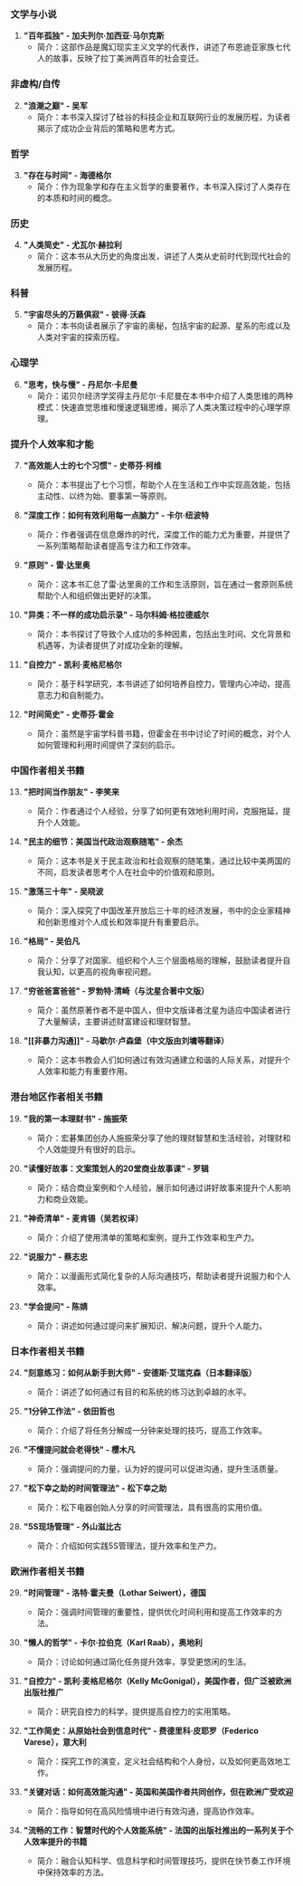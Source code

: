 ### 文学与小说
1. **"百年孤独" - 加夫列尔·加西亚·马尔克斯**
   - 简介：这部作品是魔幻现实主义文学的代表作，讲述了布恩迪亚家族七代人的故事，反映了拉丁美洲两百年的社会变迁。

### 非虚构/自传
2. **"浪潮之巅" - 吴军**
   - 简介：本书深入探讨了硅谷的科技企业和互联网行业的发展历程，为读者揭示了成功企业背后的策略和思考方式。

### 哲学
3. **"存在与时间" - 海德格尔**
   - 简介：作为现象学和存在主义哲学的重要著作，本书深入探讨了人类存在的本质和时间的概念。

### 历史
4. **"人类简史" - 尤瓦尔·赫拉利**
   - 简介：这本书从大历史的角度出发，讲述了人类从史前时代到现代社会的发展历程。

### 科普
5. **"宇宙尽头的万籁俱寂" - 彼得·沃森**
   - 简介：本书向读者展示了宇宙的奥秘，包括宇宙的起源、星系的形成以及人类对宇宙的探索历程。

### 心理学
6. **"思考，快与慢" - 丹尼尔·卡尼曼**
   - 简介：诺贝尔经济学奖得主丹尼尔·卡尼曼在本书中介绍了人类思维的两种模式：快速直觉思维和慢速逻辑思维，揭示了人类决策过程中的心理学原理。

### 提升个人效率和才能
7. **"高效能人士的七个习惯" - 史蒂芬·柯维**
   - 简介：本书提出了七个习惯，帮助个人在生活和工作中实现高效能，包括主动性、以终为始、要事第一等原则。

8. **"深度工作：如何有效利用每一点脑力" - 卡尔·纽波特**
   - 简介：作者强调在信息爆炸的时代，深度工作的能力尤为重要，并提供了一系列策略帮助读者提高专注力和工作效率。

9. **"原则" - 雷·达里奥**
   - 简介：这本书汇总了雷·达里奥的工作和生活原则，旨在通过一套原则系统帮助个人和组织做出更好的决策。

10. **"异类：不一样的成功启示录" - 马尔科姆·格拉德威尔**
    - 简介：本书探讨了导致个人成功的多种因素，包括出生时间、文化背景和机遇等，为读者提供了对成功全新的理解。

11. **"自控力" - 凯利·麦格尼格尔**
    - 简介：基于科学研究，本书讲述了如何培养自控力，管理内心冲动，提高意志力和自制能力。

12. **"时间简史" - 史蒂芬·霍金**
    - 简介：虽然是宇宙学科普书籍，但霍金在书中讨论了时间的概念，对个人如何管理和利用时间提供了深刻的启示。

### 中国作者相关书籍
13. **"把时间当作朋友" - 李笑来**
    - 简介：作者通过个人经验，分享了如何更有效地利用时间，克服拖延，提升个人效能。

14. **"民主的细节：美国当代政治观察随笔" - 余杰**
    - 简介：这本书是关于民主政治和社会观察的随笔集，通过比较中美两国的不同，启发读者思考个人在社会中的价值观和原则。

15. **"激荡三十年" - 吴晓波**
    - 简介：深入探究了中国改革开放后三十年的经济发展，书中的企业家精神和创新思维对个人成长和效率提升有重要启示。

16. **"格局" - 吴伯凡**
    - 简介：分享了对国家、组织和个人三个层面格局的理解，鼓励读者提升自我认知，以更高的视角审视问题。

17. **"穷爸爸富爸爸" - 罗勃特·清崎（与沈星合著中文版）**
    - 简介：虽然原著作者不是中国人，但中文版译者沈星为适应中国读者进行了大量解读，主要讲述财富建设和理财智慧。

18. **"[[非暴力沟通]]" - 马歇尔·卢森堡（中文版由刘墉等翻译）**
    - 简介：这本书教会人们如何通过有效沟通建立和谐的人际关系，对提升个人效率和能力有重要作用。

### 港台地区作者相关书籍
19. **"我的第一本理财书" - 施振荣**
    - 简介：宏碁集团创办人施振荣分享了他的理财智慧和生活经验，对理财和个人效能提升有很好的启示。

20. **"读懂好故事：文案策划人的20堂商业故事课" - 罗辑**
    - 简介：结合商业案例和个人经验，展示如何通过讲好故事来提升个人影响力和商业效能。

21. **"神奇清单" - 麦肯锡（吴若权译）**
    - 简介：介绍了使用清单的策略和案例，提升工作效率和生产力。

22. **"说服力" - 蔡志忠**
    - 简介：以漫画形式简化复杂的人际沟通技巧，帮助读者提升说服力和个人效率。

23. **"学会提问" - 陈婧**
    - 简介：讲述如何通过提问来扩展知识、解决问题，提升个人能力。

### 日本作者相关书籍
24. **"刻意练习：如何从新手到大师" - 安德斯·艾瑞克森（日本翻译版）**
    - 简介：讲述了如何通过有目的和系统的练习达到卓越的水平。

25. **"1分钟工作法" - 依田哲也**
    - 简介：介绍了将任务分解成一分钟来处理的技巧，提高工作效率。

26. **"不懂提问就会老得快" - 樱木凡**
    - 简介：强调提问的力量，认为好的提问可以促进沟通，提升生活质量。

27. **"松下幸之助的时间管理法" - 松下幸之助**
    - 简介：松下电器创始人分享的时间管理法，具有很高的实用价值。

28. **"5S现场管理" - 外山滋比古**
    - 简介：介绍如何实践5S管理法，提升效率和生产力。

### 欧洲作者相关书籍
29. **"时间管理" - 洛特·霍夫曼（Lothar Seiwert），德国**
    - 简介：强调时间管理的重要性，提供优化时间利用和提高工作效率的方法。

30. **"懒人的哲学" - 卡尔·拉伯克（Karl Raab），奥地利**
    - 简介：讨论如何通过简化任务提升效率，享受更悠闲的生活。

31. **"自控力" - 凯利·麦格尼格尔（Kelly McGonigal），美国作者，但广泛被欧洲出版社推广**
    - 简介：研究自控力的科学，提供提高自控力的实用策略。

32. **"工作简史：从原始社会到信息时代" - 费德里科·皮耶罗（Federico Varese），意大利**
    - 简介：探究工作的演变，定义社会结构和个人身份，以及如何更高效地工作。

33. **"关键对话：如何高效能沟通" - 英国和美国作者共同创作，但在欧洲广受欢迎**
    - 简介：指导如何在高风险情境中进行有效沟通，提高协作效率。

34. **"流畅的工作：智慧时代的个人效能系统" - 法国的出版社推出的一系列关于个人效率提升的书籍**
    - 简介：融合认知科学、信息科学和时间管理技巧，提供在快节奏工作环境中保持效率的方法。

